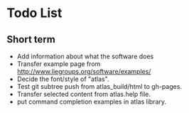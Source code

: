# Todo List

## Short term
* Add information about what the software does
* Transfer example page from http://www.liegroups.org/software/examples/
* Decide the font/style of "atlas".
* Test git subtree push from atlas_build/html to gh-pages.
* Transfer selected content from atlas.help file.
* put command completion examples in atlas library.
